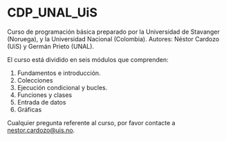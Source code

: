 # CDP_UNAL_UiS
Curso de programación básica preparado por la Universidad de Stavanger (Noruega), y la Universidad Nacional (Colombia). Autores: Néstor Cardozo (UiS) y Germán Prieto (UNAL).

El curso está dividido en seis módulos que comprenden:

1. Fundamentos e introducción.
2. Colecciones
3. Ejecución condicional y bucles.
4. Funciones y clases
5. Entrada de datos
6. Gráficas

Cualquier pregunta referente al curso, por favor contacte a [nestor.cardozo@uis.no](mailto:nestor.cardozo@uis.no).


